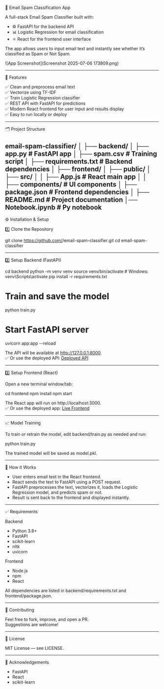 
📧 Email Spam Classification App

A full-stack Email Spam Classifier built with:

- ⚙️ FastAPI for the backend API
- 📊 Logistic Regression for email classification
- ⚛️ React for the frontend user interface

The app allows users to input email text and instantly see whether it’s classified as Spam or Not Spam.

![App Screenshot](Screenshot 2025-07-06 173809.png)


---

🚀 Features

✅ Clean and preprocess email text  
✅ Vectorize using TF-IDF  
✅ Train Logistic Regression classifier  
✅ REST API with FastAPI for predictions  
✅ Modern React frontend for user input and results display  
✅ Easy to run locally or deploy

---

🗂️ Project Structure

email-spam-classifier/
│
├── backend/
│   ├── app.py           # FastAPI app
│   ├── spam.csv         # Training script
│   ├── requirements.txt # Backend dependencies
│
├── frontend/
│   ├── public/
│   ├── src/
│   │   ├── App.js       # React main app
│   │   ├── components/  # UI components
│   ├── package.json     # Frontend dependencies
│
├── README.md            # Project documentation
│── Notebook.ipynb        # Py notebook
---

⚙️ Installation & Setup

1️⃣ Clone the Repository

git clone https://github.com/<your-username>/email-spam-classifier.git
cd email-spam-classifier

---

2️⃣ Setup Backend (FastAPI)

cd backend
python -m venv venv
source venv/bin/activate  # Windows: venv\Scripts\activate
pip install -r requirements.txt

# Train and save the model
python train.py

# Start FastAPI server
uvicorn app:app --reload

The API will be available at http://127.0.0.1:8000.  
✅ Or use the deployed API: [Deployed API](https://backend-email-spam.onrender.com/)

---

3️⃣ Setup Frontend (React)

Open a new terminal window/tab:

cd frontend
npm install
npm start

The React app will run on http://localhost:3000.  
✅ Or use the deployed app: [Live Frontend](https://email-span-detection-204z6vabr-aditya04012s-projects.vercel.app/)

---

📈 Model Training

To train or retrain the model, edit backend/train.py as needed and run:

python train.py

The trained model will be saved as model.pkl.

---

📡 How it Works

- User enters email text in the React frontend.
- React sends the text to FastAPI using a POST request.
- FastAPI preprocesses the text, vectorizes it, loads the Logistic Regression model, and predicts spam or not.
- Result is sent back to the frontend and displayed instantly.

---

✅ Requirements

Backend

- Python 3.8+
- FastAPI
- scikit-learn
- nltk
- uvicorn

Frontend

- Node.js
- npm
- React

All dependencies are listed in backend/requirements.txt and frontend/package.json.

---



🤝 Contributing

Feel free to fork, improve, and open a PR.  
Suggestions are welcome!

---

📜 License

MIT License — see LICENSE.

---

🙌 Acknowledgements

- FastAPI
- React
- scikit-learn

